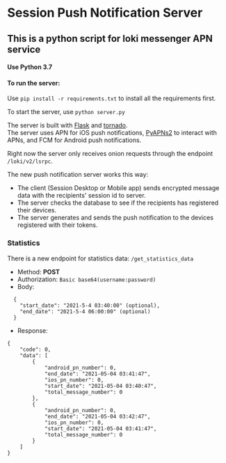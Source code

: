 # Session Push Notification Server

## This is a python script for loki messenger APN service

#### Use Python 3.7
#### To run the server:
Use `pip install -r requirements.txt` to install all the requirements first.


To start the server, use `python server.py`


The server is built with [Flask](https://github.com/pallets/flask) and [tornado](https://github.com/tornadoweb/tornado).  
The server uses APN for iOS push notifications, [PyAPNs2](https://github.com/Pr0Ger/PyAPNs2) to interact with APNs, and FCM for Android push notifications.

Right now the server only receives onion requests through the endpoint `/loki/v2/lsrpc`.

The new push notification server works this way:
- The client (Session Desktop or Mobile app) sends encrypted message data with the recipients' session id to server.
- The server checks the database to see if the recipients has registered their devices.
- The server generates and sends the push notification to the devices registered with their tokens.

### Statistics
There is a new endpoint for statistics data:  `/get_statistics_data`
- Method: **POST**
- Authorization: ```Basic base64(username:password)```
- Body: 
```
  { 
    "start_date": "2021-5-4 03:40:00" (optional),
    "end_date": "2021-5-4 06:00:00" (optional)
  }
  ```
- Response:
```
{
    "code": 0,
    "data": [
        {
            "android_pn_number": 0,
            "end_date": "2021-05-04 03:41:47",
            "ios_pn_number": 0,
            "start_date": "2021-05-04 03:40:47",
            "total_message_number": 0
        },
        {
            "android_pn_number": 0,
            "end_date": "2021-05-04 03:42:47",
            "ios_pn_number": 0,
            "start_date": "2021-05-04 03:41:47",
            "total_message_number": 0
        }
    ]
}
```

